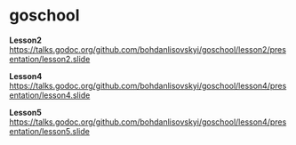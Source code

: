 # goschool

**Lesson2**
https://talks.godoc.org/github.com/bohdanlisovskyi/goschool/lesson2/presentation/lesson2.slide


**Lesson4**
https://talks.godoc.org/github.com/bohdanlisovskyi/goschool/lesson4/presentation/lesson4.slide

**Lesson5**
https://talks.godoc.org/github.com/bohdanlisovskyi/goschool/lesson4/presentation/lesson5.slide
